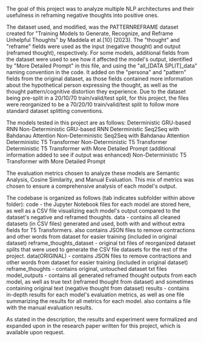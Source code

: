 The goal of this project was to analyze multiple NLP architectures and their usefulness in reframing negative thoughts into positive ones. 

The dataset used, and modified, was the PATTERNREFRAME dataset created for "Training Models to Generate, Recognize, and Reframe Unhelpful Thoughts" by Maddela et al.[10] (2023).
The "thought" and "reframe" fields were used as the input (negative thought) and output (reframed thought), respectively. For some models, additional fields from the dataset were used to see
how it affected the model's output, identified by "More Detailed Prompt" in this file, and using the "all_[DATA SPLIT]_data" naming convention in the code. It added on the "persona" and "pattern"
fields from the original dataset, as those fields contained more information about the hypothetical person expressing the thought, as well as the thought pattern/cognitive distortion they experience.
Due to the dataset being pre-split in a 20/10/70 train/valid/test split, for this project, the files were reorganized to be a 70/20/10 train/valid/test split to follow more standard
dataset splitting conventions.

The models tested in this project are as follows:
Deterministic GRU-based RNN
Non-Deterministic GRU-based RNN
Deterministic Seq2Seq with Bahdanau Attention
Non-Deterministic Seq2Seq with Bahdanau Attention
Deterministic T5 Transformer
Non-Deterministic T5 Transformer
Deterministic T5 Transformer with More Detailed Prompt (additional information added to see if output was enhanced)
Non-Deterministic T5 Transformer with More Detailed Prompt

The evaluation metrics chosen to analyze these models are Semantic Analysis, Cosine Similarity, and Manual Evaluation. This mix of metrics was chosen to ensure a comprehensive analysis of each model's output.

The codebase is organized as follows (tab indicates subfolder within above folder):
code - the Jupyter Notebook files for each model are stored here, as well as a CSV file visualizing each model's output compared to the dataset's negative and reframed thoughts. 
  data - contains all cleaned datasets (in CSV files) generated and used, both with and without extra fields for T5 Transformers. also contains JSON files to remove contractions and other words from dataset for easier training (included in original dataset)
    reframe_thoughts_dataset - original txt files of reorganized dataset splits that were used to generate the CSV file datasets for the rest of the project.
  data(ORIGINAL) - contains JSON files to remove contractions and other words from dataset for easier training (included in original dataset)
    reframe_thoughts - contains original, untouched dataset txt files
  model_outputs - contains all generated reframed thought outputs from each model, as well as true text (reframed thought from dataset) and sometimes containing original text (negative thought from dataset)
  results - contains in-depth results for each model's evaluation metrics, as well as one file summarizing the results for all metrics for each model. also contains a file with the manual evaluation results.

As stated in the description, the results and experiment were formalized and expanded upon in the research paper written for this project, which is available upon request.
